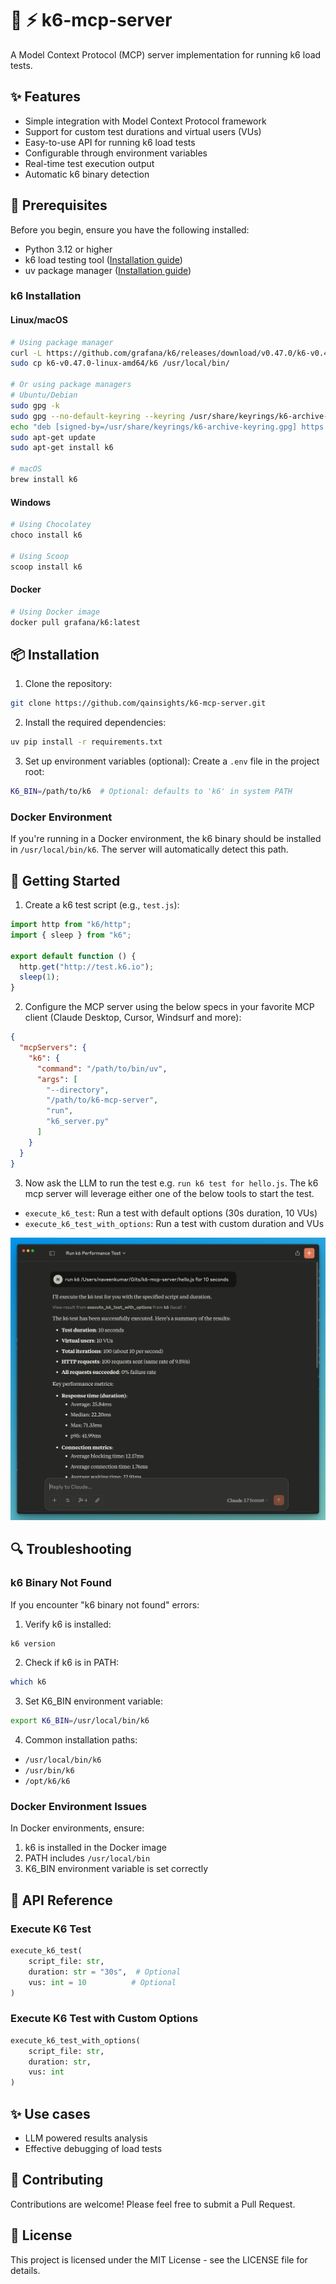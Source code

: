# 🚀 ⚡️ k6-mcp-server

A Model Context Protocol (MCP) server implementation for running k6 load tests.

## ✨ Features

- Simple integration with Model Context Protocol framework
- Support for custom test durations and virtual users (VUs)
- Easy-to-use API for running k6 load tests
- Configurable through environment variables
- Real-time test execution output
- Automatic k6 binary detection

## 🔧 Prerequisites

Before you begin, ensure you have the following installed:

- Python 3.12 or higher
- k6 load testing tool ([Installation guide](https://grafana.com/docs/k6/latest/set-up/install-k6/))
- uv package manager ([Installation guide](https://github.com/astral-sh/uv))

### k6 Installation

#### Linux/macOS
```bash
# Using package manager
curl -L https://github.com/grafana/k6/releases/download/v0.47.0/k6-v0.47.0-linux-amd64.tar.gz | tar xz
sudo cp k6-v0.47.0-linux-amd64/k6 /usr/local/bin/

# Or using package managers
# Ubuntu/Debian
sudo gpg -k
sudo gpg --no-default-keyring --keyring /usr/share/keyrings/k6-archive-keyring.gpg --keyserver hkp://keyserver.ubuntu.com:80 --recv-keys C5AD17C747E3415A3642D57D77C6C491D6AC1D69
echo "deb [signed-by=/usr/share/keyrings/k6-archive-keyring.gpg] https://dl.k6.io/deb stable main" | sudo tee /etc/apt/sources.list.d/k6.list
sudo apt-get update
sudo apt-get install k6

# macOS
brew install k6
```

#### Windows
```bash
# Using Chocolatey
choco install k6

# Using Scoop
scoop install k6
```

#### Docker
```bash
# Using Docker image
docker pull grafana/k6:latest
```

## 📦 Installation

1. Clone the repository:

```bash
git clone https://github.com/qainsights/k6-mcp-server.git
```

2. Install the required dependencies:

```bash
uv pip install -r requirements.txt
```

3. Set up environment variables (optional):
   Create a `.env` file in the project root:

```bash
K6_BIN=/path/to/k6  # Optional: defaults to 'k6' in system PATH
```

### Docker Environment

If you're running in a Docker environment, the k6 binary should be installed in `/usr/local/bin/k6`. The server will automatically detect this path.

## 🚀 Getting Started

1. Create a k6 test script (e.g., `test.js`):

```javascript
import http from "k6/http";
import { sleep } from "k6";

export default function () {
  http.get("http://test.k6.io");
  sleep(1);
}
```

2. Configure the MCP server using the below specs in your favorite MCP client (Claude Desktop, Cursor, Windsurf and more):

```json
{
  "mcpServers": {
    "k6": {
      "command": "/path/to/bin/uv",
      "args": [
        "--directory",
        "/path/to/k6-mcp-server",
        "run",
        "k6_server.py"
      ]
    }
  }
}
```

3. Now ask the LLM to run the test e.g. `run k6 test for hello.js`. The k6 mcp server will leverage either one of the below tools to start the test.

- `execute_k6_test`: Run a test with default options (30s duration, 10 VUs)
- `execute_k6_test_with_options`: Run a test with custom duration and VUs

![k6-MCP](./images/k6-mcp.png)

## 🔍 Troubleshooting

### k6 Binary Not Found

If you encounter "k6 binary not found" errors:

1. Verify k6 is installed:
```bash
k6 version
```

2. Check if k6 is in PATH:
```bash
which k6
```

3. Set K6_BIN environment variable:
```bash
export K6_BIN=/usr/local/bin/k6
```

4. Common installation paths:
- `/usr/local/bin/k6`
- `/usr/bin/k6`
- `/opt/k6/k6`

### Docker Environment Issues

In Docker environments, ensure:
1. k6 is installed in the Docker image
2. PATH includes `/usr/local/bin`
3. K6_BIN environment variable is set correctly

## 📝 API Reference

### Execute K6 Test

```python
execute_k6_test(
    script_file: str,
    duration: str = "30s",  # Optional
    vus: int = 10          # Optional
)
```

### Execute K6 Test with Custom Options

```python
execute_k6_test_with_options(
    script_file: str,
    duration: str,
    vus: int
)
```

## ✨ Use cases

- LLM powered results analysis
- Effective debugging of load tests

## 🤝 Contributing

Contributions are welcome! Please feel free to submit a Pull Request.

## 📄 License

This project is licensed under the MIT License - see the LICENSE file for details.
